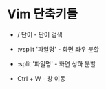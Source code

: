 # Vim 단축키들
* / 단어 <brb/>- 단어 검색

* :vsplit '파일명'   - 화면 좌우 분할

* :split '파일명'      - 화면 상하 분할

* Ctrl + W    - 창 이동
